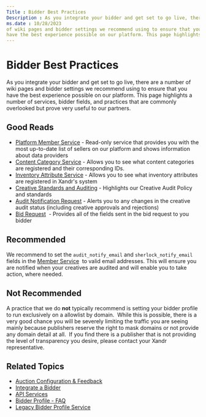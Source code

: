 ```yaml
---
Title : Bidder Best Practices
Description : As you integrate your bidder and get set to go live, there are a number
ms.date : 10/28/2023
of wiki pages and bidder settings we recommend using to ensure that you
have the best experience possible on our platform. This page highlights
---
```



# Bidder Best Practices



As you integrate your bidder and get set to go live, there are a number
of wiki pages and bidder settings we recommend using to ensure that you
have the best experience possible on our platform. This page highlights
a number of services, bidder fields, and practices that are commonly
overlooked but prove very useful to our partners.



## Good Reads

- <a
  href="platform-member-service.md"
  class="xref" target="_blank">Platform Member Service</a> - Read-only
  service that provides you with the most up-to-date list of sellers on
  our platform and shows information about data providers 
- <a
  href="content-category-service.md"
  class="xref" target="_blank">Content Category Service</a> - Allows you
  to see what content categories are registered and their corresponding
  IDs.   
- <a
  href="inventory-attribute-service.md"
  class="xref" target="_blank">Inventory Attribute Service</a> - Allows
  you to see what inventory attributes are registered in
  Xandr's system
- <a
  href="creative-standards-and-auditing.md"
  class="xref" target="_blank">Creative Standards and Auditing</a> -
  Highlights our Creative Audit Policy and standards
- <a
  href="audit-notify-request.md"
  class="xref" target="_blank">Audit Notification Request</a> - Alerts
  you to any changes in the creative audit status (including creative
  approvals and rejections)
- <a
  href="outgoing-bid-request-to-bidders.md"
  class="xref" target="_blank">Bid Request</a>  - Provides all of the
  fields sent in the bid request to you bidder





## Recommended

We recommend to set the `audit_notify_email` and `sherlock_notify_email`
fields in the <a
href="member-service.md"
class="xref" target="_blank">Member Service</a>  to valid email
addresses. This will ensure you are notified when your creatives are
audited and will enable you to take action, where needed.





## Not Recommended

A practice that we do **not** typically recommend is setting your bidder
profile to run exclusively on a allowlist by domain.  While this is
possible, there is a very good chance you will be severely limiting the
traffic you are seeing mainly because publishers reserve the right to
mask domains or not provide any domain detail at all.  If you find there
is a publisher that is not providing the level of transparency you
desire, please contact your Xandr
representative.





## Related Topics



- <a href="https://docs.xandr.com/csh?context" class="xref"
  target="_blank">Auction Configuration &amp; Feedback</a>
- <a
  href="integrate-a-bidder.md"
  class="xref" target="_blank">Integrate a Bidder</a>
- <a
  href="api-services.md"
  class="xref" target="_blank">API Services</a>
- <a
  href="bidder-profile---faq.md"
  class="xref" target="_blank">Bidder Profile - FAQ</a>
- <a
  href="legacy-bidder-profile-service.md"
  class="xref" target="_blank">Legacy Bidder Profile Service</a>








